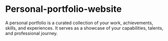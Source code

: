 # Personal-portfolio-website
A personal portfolio is a curated collection of your work, achievements, skills, and experiences. It serves as a showcase of your capabilities, talents, and professional journey.
